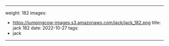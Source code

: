 
---
weight: 182
images:
- https://jumpingcow-images.s3.amazonaws.com/jack/jack_182.png
title: jack 182
date: 2022-10-27
tags:
- jack
---
